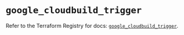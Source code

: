 # `google_cloudbuild_trigger`

Refer to the Terraform Registry for docs: [`google_cloudbuild_trigger`](https://registry.terraform.io/providers/hashicorp/google/6.39.0/docs/resources/cloudbuild_trigger).
